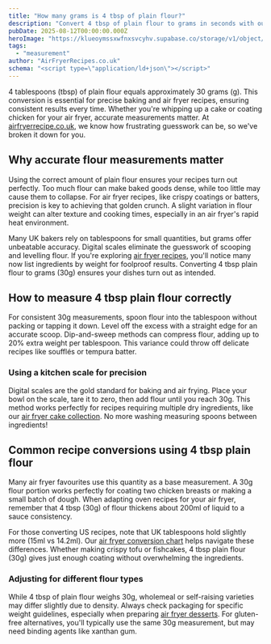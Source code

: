 ```yaml
---
title: "How many grams is 4 tbsp of plain flour?"
description: "Convert 4 tbsp of plain flour to grams in seconds with our simple guide. Perfect for air fryer recipes and precise baking measurements."
pubDate: 2025-08-12T00:00:00.000Z
heroImage: "https://klueoymssxwfnxsvcyhv.supabase.co/storage/v1/object/public/md/how-many-grams-is-4-tbsp-plain-flour-74441f80.webp"
tags:
  - "measurement"
author: "AirFryerRecipes.co.uk"
schema: "<script type=\"application/ld+json\"></script>"
---
```


<p>4 tablespoons (tbsp) of plain flour equals approximately 30 grams (g). This conversion is essential for precise baking and air fryer recipes, ensuring consistent results every time. Whether you're whipping up a cake or coating chicken for your air fryer, accurate measurements matter. At <a href=https://www.airfryerrecipe.co.uk>airfryerrecipe.co.uk</a>, we know how frustrating guesswork can be, so we've broken it down for you.</p>  

<h2>Why accurate flour measurements matter</h2>  
<p>Using the correct amount of plain flour ensures your recipes turn out perfectly. Too much flour can make baked goods dense, while too little may cause them to collapse. For air fryer recipes, like crispy coatings or batters, precision is key to achieving that golden crunch. A slight variation in flour weight can alter texture and cooking times, especially in an air fryer's rapid heat environment.</p>  
<p>Many UK bakers rely on tablespoons for small quantities, but grams offer unbeatable accuracy. Digital scales eliminate the guesswork of scooping and levelling flour. If you're exploring <a href=https://www.airfryerrecipe.co.uk/recipes>air fryer recipes</a>, you'll notice many now list ingredients by weight for foolproof results. Converting 4 tbsp plain flour to grams (30g) ensures your dishes turn out as intended.</p>  

<h2>How to measure 4 tbsp plain flour correctly</h2>  
<p>For consistent 30g measurements, spoon flour into the tablespoon without packing or tapping it down. Level off the excess with a straight edge for an accurate scoop. Dip-and-sweep methods can compress flour, adding up to 20% extra weight per tablespoon. This variance could throw off delicate recipes like soufflés or tempura batter.</p>  

<h3>Using a kitchen scale for precision</h3>  
<p>Digital scales are the gold standard for baking and air frying. Place your bowl on the scale, tare it to zero, then add flour until you reach 30g. This method works perfectly for recipes requiring multiple dry ingredients, like our <a href=https://www.airfryerrecipe.co.uk/recipe-category/cakes>air fryer cake collection</a>. No more washing measuring spoons between ingredients!</p>  

<h2>Common recipe conversions using 4 tbsp plain flour</h2>  
<p>Many air fryer favourites use this quantity as a base measurement. A 30g flour portion works perfectly for coating two chicken breasts or making a small batch of dough. When adapting oven recipes for your air fryer, remember that 4 tbsp (30g) of flour thickens about 200ml of liquid to a sauce consistency.</p>  
<p>For those converting US recipes, note that UK tablespoons hold slightly more (15ml vs 14.2ml). Our <a href=https://www.airfryerrecipe.co.uk/air-fryer-conversion-chart>air fryer conversion chart</a> helps navigate these differences. Whether making crispy tofu or fishcakes, 4 tbsp plain flour (30g) gives just enough coating without overwhelming the ingredients.</p>  

<h3>Adjusting for different flour types</h3>  
<p>While 4 tbsp of plain flour weighs 30g, wholemeal or self-raising varieties may differ slightly due to density. Always check packaging for specific weight guidelines, especially when preparing <a href=https://www.airfryerrecipe.co.uk/recipe-category/dessert>air fryer desserts</a>. For gluten-free alternatives, you'll typically use the same 30g measurement, but may need binding agents like xanthan gum.</p>